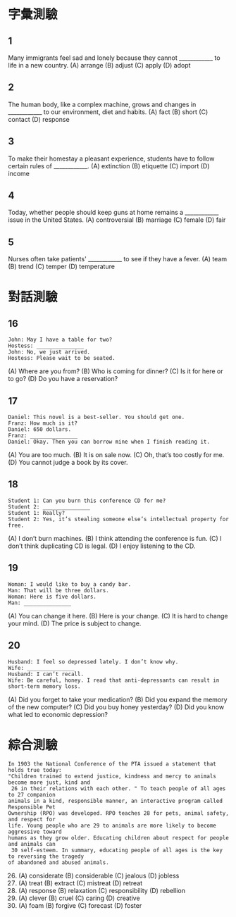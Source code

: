 # 字彙測驗
## 1
Many immigrants feel sad and lonely because they cannot ____________ to life in a new country.
(A) arrange (B) adjust (C) apply (D) adopt
## 2
The human body, like a complex machine, grows and changes in ____________ to our
environment, diet and habits.
(A) fact (B) short (C) contact (D) response
## 3
To make their homestay a pleasant experience, students have to follow certain rules
of ____________.
(A) extinction (B) etiquette (C) import (D) income
## 4
Today, whether people should keep guns at home remains a ____________ issue in
the United States.
(A) controversial (B) marriage (C) female (D) fair
## 5
Nurses often take patients' ____________ to see if they have a fever.
(A) team (B) trend (C) temper (D) temperature

# 對話測驗
## 16
```
John: May I have a table for two?
Hostess: _______________
John: No, we just arrived.
Hostess: Please wait to be seated.
```
(A) Where are you from? (B) Who is coming for dinner?
(C) Is it for here or to go? (D) Do you have a reservation?

## 17
```
Daniel: This novel is a best-seller. You should get one.
Franz: How much is it?
Daniel: 650 dollars.
Franz: _______________
Daniel: Okay. Then you can borrow mine when I finish reading it.
```
(A) You are too much. (B) It is on sale now.
(C) Oh, that’s too costly for me. (D) You cannot judge a book by its cover.

## 18
```
Student 1: Can you burn this conference CD for me?
Student 2: _______________
Student 1: Really?
Student 2: Yes, it’s stealing someone else’s intellectual property for free.
```
(A) I don’t burn machines.
(B) I think attending the conference is fun.
(C) I don’t think duplicating CD is legal.
(D) I enjoy listening to the CD.

## 19
```
Woman: I would like to buy a candy bar.
Man: That will be three dollars.
Woman: Here is five dollars.
Man: _______________
```
(A) You can change it here. (B) Here is your change.
(C) It is hard to change your mind. (D) The price is subject to change.

## 20
```
Husband: I feel so depressed lately. I don’t know why.
Wife: _______________
Husband: I can’t recall.
Wife: Be careful, honey. I read that anti-depressants can result in short-term memory loss.
```
(A) Did you forget to take your medication?
(B) Did you expand the memory of the new computer?
(C) Did you buy honey yesterday?
(D) Did you know what led to economic depression?

# 綜合測驗
```
In 1903 the National Conference of the PTA issued a statement that holds true today:
"Children trained to extend justice, kindness and mercy to animals become more just, kind and
 26 in their relations with each other. " To teach people of all ages to 27 companion
animals in a kind, responsible manner, an interactive program called Responsible Pet
Ownership (RPO) was developed. RPO teaches 28 for pets, animal safety, and respect for
life. Young people who are 29 to animals are more likely to become aggressive toward
humans as they grow older. Educating children about respect for people and animals can
 30 self-esteem. In summary, educating people of all ages is the key to reversing the tragedy
of abandoned and abused animals.
```
26. (A) considerate (B) considerable (C) jealous (D) jobless
27. (A) treat (B) extract (C) mistreat (D) retreat
28. (A) response (B) relaxation (C) responsibility (D) rebellion
29. (A) clever (B) cruel (C) caring (D) creative
30. (A) foam (B) forgive (C) forecast (D) foster
